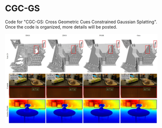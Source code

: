 # CGC-GS
Code for "CGC-GS: Cross Geometric Cues Constrained Gaussian Splatting". Once the code is organized, more details will be posted.

![Our results on public datasets.](./images/f1.jpg)
